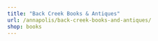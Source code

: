 ```yaml
---
title: "Back Creek Books & Antiques"
url: /annapolis/back-creek-books-and-antiques/
shop: books
---
```

